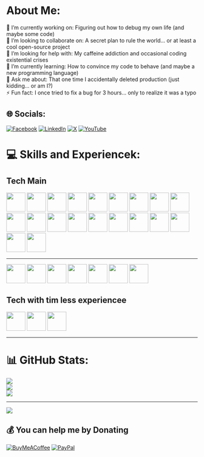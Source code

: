 # About Me:
🔭 I’m currently working on: Figuring out how to debug my own life (and maybe some code)
<br>👯 I’m looking to collaborate on: A secret plan to rule the world... or at least a cool open-source project<br>🤝 I’m looking for help with: My caffeine addiction and occasional coding existential crises
<br>🌱 I’m currently learning: How to convince my code to behave (and maybe a new programming language)
<br>💬 Ask me about: That one time I accidentally deleted production (just kidding... or am I?)
<br>⚡ Fun fact: I once tried to fix a bug for 3 hours... only to realize it was a typo


## 🌐 Socials:
[![Facebook](https://img.shields.io/badge/Facebook-%231877F2.svg?logo=Facebook&logoColor=white)](https://facebook.com/marinow) [![LinkedIn](https://img.shields.io/badge/LinkedIn-%230077B5.svg?logo=linkedin&logoColor=white)](https://linkedin.com/in/gmarinow) [![X](https://img.shields.io/badge/X-black.svg?logo=X&logoColor=white)](https://x.com/GMarinow) [![YouTube](https://img.shields.io/badge/YouTube-%23FF0000.svg?logo=YouTube&logoColor=white)](https://youtube.com/@GeorgiMarinow) 

# 💻 Skills and Experiencek:
## Tech Main

<p>
    <img src="https://cdn.jsdelivr.net/gh/devicons/devicon@latest/icons/python/python-original.svg" width="50" height="50"/>
    <img src="https://cdn.jsdelivr.net/gh/devicons/devicon@latest/icons/fastapi/fastapi-original.svg" width="50" height="50"/>
    <img src="https://cdn.jsdelivr.net/gh/devicons/devicon@latest/icons/django/django-plain.svg" width="50" height="50"/>
    <img src="https://cdn.jsdelivr.net/gh/devicons/devicon@latest/icons/flask/flask-original.svg" width="50" height="50"/>
    <img src="https://cdn.jsdelivr.net/gh/devicons/devicon@latest/icons/qt/qt-original.svg" width="50" height="50"/>
    <img src="https://cdn.jsdelivr.net/gh/devicons/devicon@latest/icons/mongodb/mongodb-original.svg" width="50" height="50"/>
    <img src="https://cdn.jsdelivr.net/gh/devicons/devicon@latest/icons/git/git-original.svg" width="50" height="50"/>
    <img src="https://cdn.jsdelivr.net/gh/devicons/devicon@latest/icons/github/github-original.svg" width="50" height="50"/>
    <img src="https://cdn.jsdelivr.net/gh/devicons/devicon@latest/icons/githubactions/githubactions-original.svg"  width="50" height="50"/>
    <img src="https://cdn.jsdelivr.net/gh/devicons/devicon@latest/icons/jenkins/jenkins-original.svg" width="50" height="50"/>
    <img src="https://cdn.jsdelivr.net/gh/devicons/devicon@latest/icons/docker/docker-original.svg" width="50" height="50"/>
    <img src="https://cdn.jsdelivr.net/gh/devicons/devicon@latest/icons/kubernetes/kubernetes-original.svg" width="50" height="50"/>
    <img src="https://cdn.jsdelivr.net/gh/devicons/devicon@latest/icons/rancher/rancher-original.svg" width="50" height="50"/>
    <img src="https://cdn.jsdelivr.net/gh/devicons/devicon@latest/icons/portainer/portainer-original.svg"  width="50" height="50"/>
    <img src="https://cdn.jsdelivr.net/gh/devicons/devicon@latest/icons/jira/jira-original.svg" width="50" height="50"/>
    <img src="https://cdn.jsdelivr.net/gh/devicons/devicon@latest/icons/bash/bash-original.svg" width="50" height="50"/>
    <img src="https://cdn.jsdelivr.net/gh/devicons/devicon@latest/icons/yaml/yaml-original.svg" width="50" height="50"/>
    <img src="https://cdn.jsdelivr.net/gh/devicons/devicon@latest/icons/nginx/nginx-original.svg" width="50" height="50"/>
    <img src="https://cdn.jsdelivr.net/gh/devicons/devicon@latest/icons/traefikproxy/traefikproxy-original-wordmark.svg" idth="50" height="50"/>
    <img src="https://www.svgrepo.com/show/331613/truenas.svg" idth="50" height="50"/>
</p>


---
<p>
    <img src="https://cdn.jsdelivr.net/gh/devicons/devicon@latest/icons/threedsmax/threedsmax-original.svg" width="50" height="50"/>
    <img src="https://www.svgrepo.com/show/373832/maxscript.svg" width="50" height="50"/>
    <img src="https://iconape.com/wp-content/png_logo_vector/chaos-v-ray.png" width="50" height="50"/>
    <img src="https://upload.wikimedia.org/wikipedia/commons/1/15/Houdini3D_icon.png" width="50" height="50"/>
    <img src="https://upload.wikimedia.org/wikipedia/commons/thumb/9/90/DaVinci_Resolve_17_logo.svg/2048px-DaVinci_Resolve_17_logo.svg.png" width="50" height="50"/>
    <img src="https://sohoeditors.com/uploads/Fusion.png" width="50" height="50"/>
    <img src="https://cdn.jsdelivr.net/gh/devicons/devicon@latest/icons/photoshop/photoshop-original.svg" width="50" height="50"/>
</p>

## Tech with tim less experiencee

<p>
    <img src="https://cdn.jsdelivr.net/gh/devicons/devicon@latest/icons/csharp/csharp-original.svg" width="50" height="50"/>
    <img src="https://cdn.jsdelivr.net/gh/devicons/devicon@latest/icons/angular/angular-original.svg" width="50" height="50"/>
    <img src="https://cdn.jsdelivr.net/gh/devicons/devicon@latest/icons/mysql/mysql-original.svg" width="50" height="50"/>
</p>

---

# 📊 GitHub Stats:
![](https://github-readme-stats.vercel.app/api?username=GMarinow&theme=dark&hide_border=false&include_all_commits=false&count_private=true)<br/>
![](https://github-readme-streak-stats.herokuapp.com/?user=GMarinow&theme=dark&hide_border=false)<br/>
![](https://github-readme-stats.vercel.app/api/top-langs/?username=GMarinow&theme=dark&hide_border=false&include_all_commits=false&count_private=true&layout=compact)

---
[![](https://visitcount.itsvg.in/api?id=GMarinow&icon=0&color=9)](https://visitcount.itsvg.in)

  ## 💰 You can help me by Donating
  [![BuyMeACoffee](https://img.shields.io/badge/Buy%20Me%20a%20Coffee-ffdd00?style=for-the-badge&logo=buy-me-a-coffee&logoColor=black)](https://buymeacoffee.com/gmarinov) [![PayPal](https://img.shields.io/badge/PayPal-00457C?style=for-the-badge&logo=paypal&logoColor=white)](https://paypal.me/georgi.marinow@gmail.com) 

  
<!-- Proudly created with GPRM ( https://gprm.itsvg.in ) -->
